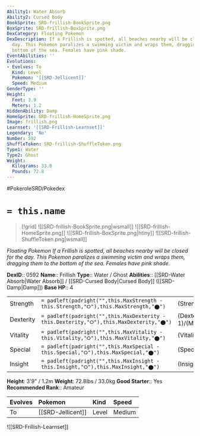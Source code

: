```yaml
---
Ability1: Water Absorb
Ability2: Cursed Body
BookSprite: SRD-frillish-BookSprite.png
BoxSprite: SRD-frillish-BoxSprite.png
DexCategory: Floating Pokemon
DexDescription: If a Frillish is spotted, all beaches nearby will be closed for the
  day. This Pokemon paralizes a swimming victim and wraps them, dragging them to the
  bottom of the sea. Females have pink shade.
EventAbilities: ''
Evolutions:
- Evolves: To
  Kind: Level
  Pokemon: '[[SRD-Jellicent]]'
  Speed: Medium
GenderType: ''
Height:
  Feet: 3.9
  Meters: 1.2
HiddenAbility: Damp
HomeSprite: SRD-frillish-HomeSprite.png
Image: frillish.png
Learnset: '[[SRD-Frillish-Learnset]]'
Legendary: 'No'
Number: 592
ShuffleToken: SRD-frillish-ShuffleToken.png
Type1: Water
Type2: Ghost
Weight:
  Kilograms: 33.0
  Pounds: 72.8
---
```


#PokeroleSRD/Pokedex

# `= this.name`

> [!grid]
> ![[SRD-frillish-BookSprite.png|wsmall]]
> ![[SRD-frillish-HomeSprite.png]]
> ![[SRD-frillish-BoxSprite.png|htiny]]
> ![[SRD-frillish-ShuffleToken.png|wsmall]]


*Floating Pokemon*
*If a Frillish is spotted, all beaches nearby will be closed for the day. This Pokemon paralizes a swimming victim and wraps them, dragging them to the bottom of the sea. Females have pink shade.*

**DexID**:: 0592
**Name**:: Frillish
**Type**:: Water / Ghost
**Abilities**:: [[SRD-Water Absorb|Water Absorb]] / [[SRD-Cursed Body|Cursed Body]] ([[SRD-Damp|Damp]])
**Base HP**:: 4

|           |                                                                                        |                                          |
| --------- | -------------------------------------------------------------------------------------- | ---------------------------------------- |
| Strength  | `= padleft(padright("",this.MaxStrength - this.Strength,"⭘"),this.MaxStrength,"⬤")`    | (Strength::1)/(MaxStrength::3)   |
| Dexterity | `= padleft(padright("",this.MaxDexterity - this.Dexterity,"⭘"),this.MaxDexterity,"⬤")` | (Dexterity:: 1)/(MaxDexterity::3) |
| Vitality  | `= padleft(padright("",this.MaxVitality - this.Vitality,"⭘"),this.MaxVitality,"⬤")`    | (Vitality::2)/(MaxVitality::4)   |
| Special   | `= padleft(padright("",this.MaxSpecial - this.Special,"⭘"),this.MaxSpecial,"⬤")`       | (Special::2)/(MaxSpecial::4)     |
| Insight   | `= padleft(padright("",this.MaxInsight - this.Insight,"⭘"),this.MaxInsight,"⬤")`       | (Insight::2)/(MaxInsight::5)     |

**Height**: 3'9" / 1.2m
**Weight**: 72.8lbs / 33.0kg
**Good Starter**:: Yes
**Recommended Rank**:: Amateur

| Evolves   | Pokemon           | Kind   | Speed   |
|:----------|:------------------|:-------|:--------|
| To        | [[SRD-Jellicent]] | Level  | Medium  |

![[SRD-Frillish-Learnset]]